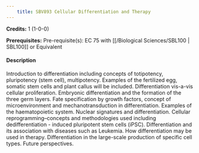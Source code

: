 ```yaml
---
    title: SBV893 Cellular Differentiation and Therapy
---
```

**Credits:** 1 (1-0-0)



**Prerequisites:** Pre-requisite(s): EC 75 with [[/Biological Sciences/SBL100 | SBL100]] or Equivalent

#### Description 
Introduction to differentiation including concepts of totipotency, pluripotency (stem cell), multipotency. Examples of the fertilized egg, somatic stem cells and plant callus will be included. Differentiation vis-a-vis cellular proliferation. Embryonic differentiation and the formation of the three germ layers. Fate specification by growth factors, concept of microenvironment and mechanotransduction in differentiation. Examples of the haematopoietic system. Nuclear signatures and differentiation. Cellular reprogramming–concepts and methodologies used including dedifferentiation - induced pluripotent stem cells (iPSC). Differentiation and its association with diseases such as Leukemia. How differentiation may be used in therapy. Differentiation in the large-scale production of specific cell types. Future perspectives.
